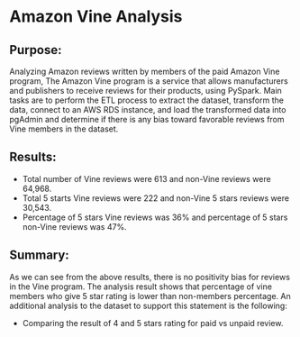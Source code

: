 # Amazon Vine Analysis
## Purpose:
Analyzing Amazon reviews written by members of the paid Amazon Vine program, The Amazon Vine program is a service that allows manufacturers and publishers to receive reviews for their products, using PySpark. Main tasks are to perform the ETL process to extract the dataset, transform the data, connect to an AWS RDS instance, and load the transformed data into pgAdmin and determine if there is any bias toward favorable reviews from Vine members in the dataset.

## Results:
* Total number of Vine reviews were 613 and non-Vine reviews were 64,968.
* Total 5 starts Vine reviews were 222 and non-Vine 5 stars reviews were 30,543.
* Percentage of 5 stars Vine reviews was 36% and percentage of 5 stars non-Vine reviews was 47%.

## Summary: 
As we can see from the above results, there is no positivity bias for reviews in the Vine program. The analysis result shows that percentage of vine members who give 5 star rating is lower than non-members percentage. An additional analysis to the dataset to support this statement is the following:
* Comparing the result of 4 and 5 stars rating for paid vs unpaid review.
